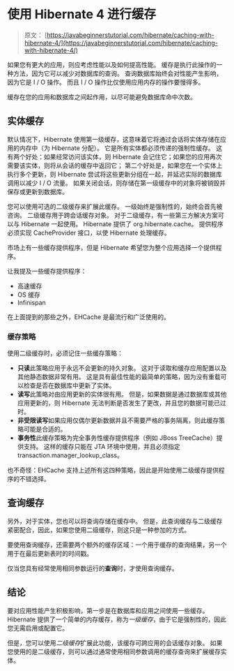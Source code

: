 # 使用 Hibernate 4 进行缓存

> 原文： [https://javabeginnerstutorial.com/hibernate/caching-with-hibernate-4/](https://javabeginnerstutorial.com/hibernate/caching-with-hibernate-4/)

如果您有更大的应用，则应考虑性能以及如何提高性能。 缓存是执行此操作的一种方法，因为它可以减少对数据库的查询。 查询数据库始终会对性能产生影响，因为它是 I / O 操作。 而且 I / O 操作比仅使用应用内存的操作要慢得多。

缓存在您的应用和数据库之间起作用，以尽可能避免数据库命中次数。

## 实体缓存

默认情况下，Hibernate 使用第一级缓存，这意味着它将通过会话将实体存储在应用的内存中（为 Hibernate 分配）。 它是所有实体都必须传递的强制性缓存。 这有两个好处：如果经常访问该实体，则 Hibernate 会记住它；如果您的应用再次需要该实体，则将从会话的缓存中返回它； 第二个好处是，如果您在一个实体上执行多个更新，则 Hibernate 尝试将这些更新分组在一起，并延迟实际的数据库调用以减少 I / O 流量。 如果关闭会话，则存储在第一级缓存中的对象将被销毁并保存或更新到数据库。

您可以使用可选的二级缓存来扩展此缓存。 一级始终是强制性的，始终会首先被咨询。 二级缓存用于跨会话缓存对象。 对于二级缓存，有一些第三方解决方案可以与 Hibernate 一起使用。 Hibernate 提供了 org.hibernate.cache。 提供程序必须实现 CacheProvider 接口，以使 Hibernate 处理缓存。

市场上有一些缓存提供程序，但是 Hibernate 希望您为整个应用选择一个提供程序。

让我提及一些缓存提供程序：

*   高速缓存
*   OS 缓存
*   Infinispan

在上面提到的那些之外，EHCache 是​​最流行和广泛使用的。

### 缓存策略

使用二级缓存时，必须记住一些缓存策略：

*   **只读**此策略应用于永远不会更新的持久对象。 这对于读取和缓存应用配置以及其他静态数据非常有用。 这是具有最佳性能的最简单的策略，因为没有重载可以检查是否在数据库中更新了实体。
*   **读写**此策略对由应用更新的实体很有用。 但是，如果数据是通过数据库或其他应用更新的，则 Hibernate 无法判断是否发生了更改，并且您的数据可能已过时。
*   **非受限读写**如果应用仅偶尔更新数据并且不需要严格的事务隔离，则此缓存策略可能是合适的。
*   **事务性**此缓存策略为完全事务性缓存提供程序（例如 JBoss TreeCache）提供支持。 这样的缓存只能在 JTA 环境中使用，并且必须指定 transaction.manager_lookup_class。

也不奇怪：EHCache 支持上述所有这四种策略，因此是开始使用二级缓存提供程序的不错选择。

## 查询缓存

另外，对于实体，您也可以将查询存储在缓存中。 但是，此查询缓存与二级缓存紧密配合，因此，如果您使用二级缓存，则这只是一种参加的方式。

要使用查询缓存，还需要两个额外的缓存区域：一个用于缓存的查询结果，另一个用于在最后更新表时的时间戳。

仅当您具有经常使用相同参数运行的**查询**时，才使用查询缓存。

## 结论

要对应用性能产生积极影响，第一步是在数据库和应用之间使用一些缓存。 Hibernate 提供了一个简单的内存缓存，称为*一级缓存*，由于它是强制性的，因此您无需启用或配置它。

但是，您可以使用*二级缓存*扩展此功能，该缓存可跨应用的会话缓存对象。 如果您使用的是二级缓存，则可以通过通常使用相同参数调用的缓存查询来扩展缓存实体。

